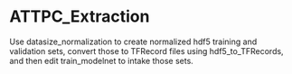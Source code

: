# ATTPC_Extraction
Use datasize_normalization to create normalized hdf5 training and validation sets, convert those to TFRecord files using hdf5_to_TFRecords, and then edit train_modelnet to intake those sets. 
